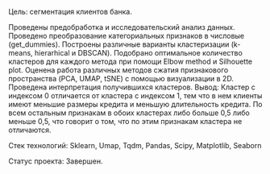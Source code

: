 Цель: сегментация клиентов банка.

Проведены предобработка и исследовательский анализ данных. Проведено преобразование категориальных признаков в числовые (get_dummies). 
Построены различные варианты кластеризации (k-means, hierarhical и DBSCAN). Подобрано оптимальное количество кластеров для каждого метода 
при помощи Elbow method и Silhouette plot. 
Оценена работа различных методов сжатия признакового пространства (PCA, UMAP, tSNE) с помощью визуализации в 2D.
Проведена интерпретация получившихся кластеров.
Вывод: Кластер с индексом 0 отличается от кластера с индексом 1, тем что в нем клиенты имеют меньшие размеры кредита и меньшую длительность кредита. 
По всем остальным признакам в обоих кластерах либо больше 0,5 либо меньше 0,5, что говорит о том, что по этим признакам кластера не отличаются.

Стек технологий: Sklearn, Umap, Tqdm, Pandas, Scipy, Matplotlib, Seaborn

Статус проекта: Завершен.
